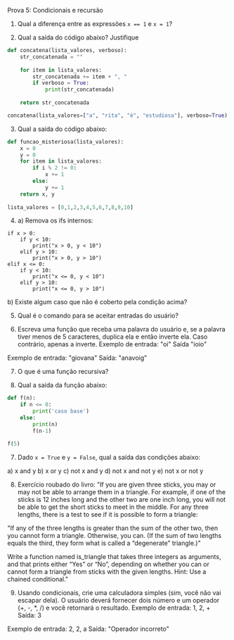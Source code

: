 Prova 5: Condicionais e recursão

1. Qual a diferença entre as expressões `x == 1` e `x = 1`?

2. Qual a saída do código abaixo? Justifique

```python
def concatena(lista_valores, verboso):
	str_concatenada = ""
	
	for item in lista_valores:
		str_concatenada += item + ", "
		if verboso = True:
			print(str_concatenada)
			
	return str_concatenada 

concatena(lista_valores=["a", "rita", "é", "estudiosa"], verboso=True)
```  


3. Qual a saída do código abaixo:
```python
def funcao_misteriosa(lista_valores):
	x = 0
	y = 0
	for item in lista_valores:
		if i % 2 != 0:
			x += 1
		else:
			y += 1
	return x, y
	
lista_valores = [0,1,2,3,4,5,6,7,8,9,10]
```

4. a) Remova os ifs internos:
```
if x > 0:
	if y < 10:
		print("x > 0, y < 10")
	elif y > 10:
		print("x > 0, y > 10")
elif x <= 0:
	if y < 10:
		print("x <= 0, y < 10")
	elif y > 10: 
		print("x <= 0, y > 10")
``` 

b) Existe algum caso que não é coberto pela condição acima?

5. Qual é o comando para se aceitar entradas do usuário? 

6. Escreva uma função que receba uma palavra do usuário e, se a palavra tiver menos de 5 caracteres, duplica ela e então inverte ela. Caso contrário, apenas a inverte.
Exemplo de entrada: "oi"
Saída "ioio"

Exemplo de entrada: "giovana"
Saída: "anavoig"

7. O que é uma função recursiva? 

8. Qual a saída da função abaixo:
```python
def f(n):
    if n <= 0:
        print('caso base')
    else:
        print(n)
        f(n-1)

f(5)        
```

7. Dado `x = True` e `y = False`, qual a saída das condições abaixo:

a) x and y
b) x or y
c) not x and y
d) not x and not y
e) not x or not y

8. Exercício roubado do livro:
"If you are given three sticks, you may or may not be able to arrange them in a triangle. For example, if one of the sticks is 12 inches long and the other two are one inch long, you will not be able to get the short sticks to meet in the middle. For any three lengths, there is a test to see if it is possible to form a triangle:

"If any of the three lengths is greater than the sum of the other two, then you cannot form a triangle. Otherwise, you can. (If the sum of two lengths equals the third, they form what is called a “degenerate” triangle.)"

Write a function named is_triangle that takes three integers as arguments, and that prints either “Yes” or “No”, depending on whether you can or cannot form a triangle from sticks with the given lengths. Hint: Use a chained conditional."

9. Usando condicionais, crie uma calculadora simples (sim, você não vai escapar dela). O usuário deverá fornecer dois número e um operador (+, -, *, /) e você retornará o resultado. 
Exemplo de entrada: 1, 2, +
Saída: 3

Exemplo de entrada: 2, 2, a
Saída: "Operador incorreto"


